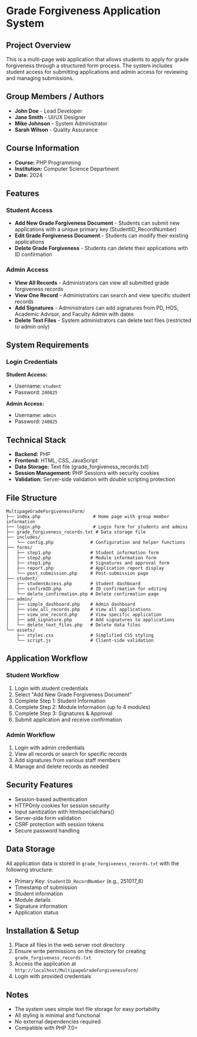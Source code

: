 # Grade Forgiveness Application System

## Project Overview
This is a multi-page web application that allows students to apply for grade forgiveness through a structured form process. The system includes student access for submitting applications and admin access for reviewing and managing submissions.

## Group Members / Authors
- **John Doe** - Lead Developer
- **Jane Smith** - UI/UX Designer
- **Mike Johnson** - System Administrator
- **Sarah Wilson** - Quality Assurance

## Course Information
- **Course:** PHP Programming
- **Institution:** Computer Science Department
- **Date:** 2024

## Features

### Student Access
- **Add New Grade Forgiveness Document** - Students can submit new applications with a unique primary key (StudentID_RecordNumber)
- **Edit Grade Forgiveness Document** - Students can modify their existing applications
- **Delete Grade Forgiveness** - Students can delete their applications with ID confirmation

### Admin Access
- **View All Records** - Administrators can view all submitted grade forgiveness records
- **View One Record** - Administrators can search and view specific student records
- **Add Signatures** - Administrators can add signatures from PD, HOS, Academic Advisor, and Faculty Admin with dates
- **Delete Text Files** - System administrators can delete text files (restricted to admin only)

## System Requirements

### Login Credentials
**Student Access:**
- Username: `student`
- Password: `240825`

**Admin Access:**
- Username: `admin`
- Password: `240825`

## Technical Stack
- **Backend:** PHP
- **Frontend:** HTML, CSS, JavaScript
- **Data Storage:** Text file (grade_forgiveness_records.txt)
- **Session Management:** PHP Sessions with security cookies
- **Validation:** Server-side validation with double scripting protection

## File Structure
```
MultipageGradeForgivenessForm/
├── index.php                    # Home page with group member information
├── login.php                    # Login form for students and admins
├── grade_forgiveness_records.txt # Data storage file
├── includes/
│   └── config.php              # Configuration and helper functions
├── forms/
│   ├── step1.php               # Student information form
│   ├── step2.php               # Module information form
│   ├── step3.php               # Signatures and approval form
│   ├── report.php              # Application report display
│   └── post_submission.php     # Post-submission page
├── student/
│   ├── studentAccess.php       # Student dashboard
│   ├── confirmID.php           # ID confirmation for editing
│   └── delete_confirmation.php # Delete confirmation page
├── admin/
│   ├── simple_dashboard.php    # Admin dashboard
│   ├── view_all_records.php    # View all applications
│   ├── view_one_record.php     # View specific application
│   ├── add_signature.php       # Add signatures to applications
│   └── delete_text_files.php   # Delete data files
└── assets/
    ├── styles.css              # Simplified CSS styling
    └── script.js               # Client-side validation
```

## Application Workflow

### Student Workflow
1. Login with student credentials
2. Select "Add New Grade Forgiveness Document"
3. Complete Step 1: Student Information
4. Complete Step 2: Module Information (up to 4 modules)
5. Complete Step 3: Signatures & Approval
6. Submit application and receive confirmation

### Admin Workflow
1. Login with admin credentials
2. View all records or search for specific records
3. Add signatures from various staff members
4. Manage and delete records as needed

## Security Features
- Session-based authentication
- HTTPOnly cookies for session security
- Input sanitization with htmlspecialchars()
- Server-side form validation
- CSRF protection with session tokens
- Secure password handling

## Data Storage
All application data is stored in `grade_forgiveness_records.txt` with the following structure:
- Primary Key: `StudentID_RecordNumber` (e.g., 251017_6)
- Timestamp of submission
- Student information
- Module details
- Signature information
- Application status

## Installation & Setup

1. Place all files in the web server root directory
2. Ensure write permissions on the directory for creating `grade_forgiveness_records.txt`
3. Access the application at `http://localhost/MultipageGradeForgivenessForm/`
4. Login with provided credentials

## Notes
- The system uses simple text file storage for easy portability
- All styling is minimal and functional
- No external dependencies required
- Compatible with PHP 7.0+
